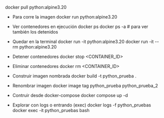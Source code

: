 docker pull python:alpine3.20

* Para corre la imagen
docker run python:alpine3.20

* Ver contenedores en ejecución
docker ps
docker ps -a # para ver también los detenidos

* Quedar en la terminal
docker run -it python:alpine3.20
docker run -it --rm python:alpine3.20

* Detener contenedores
docker stop <CONTAINER_ID>

* Eliminar contenedores
docker rm <CONTAINER_ID>

* Construir imagen nombrada
docker build -t python_prueba .

* Renombrar imagen
docker image tag python_prueba python_prueba_2

* Contruir desde docker-compose
docker compose up -d

* Explorar con logs o entrando (exec)
docker logs -f python_pruebas
docker exec -it python_pruebas bash
